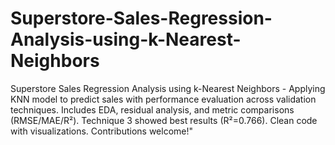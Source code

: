 # Superstore-Sales-Regression-Analysis-using-k-Nearest-Neighbors
Superstore Sales Regression Analysis using k-Nearest Neighbors - Applying KNN model to predict sales with performance evaluation across validation techniques. Includes EDA, residual analysis, and metric comparisons (RMSE/MAE/R²). Technique 3 showed best results (R²=0.766). Clean code with visualizations. Contributions welcome!"
